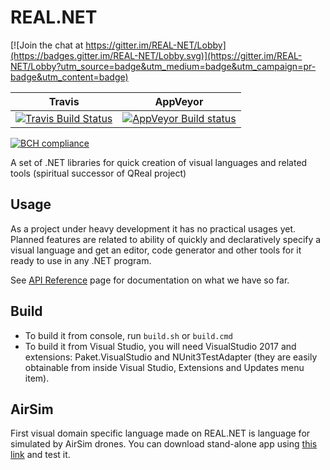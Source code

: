 # REAL.NET

[![Join the chat at https://gitter.im/REAL-NET/Lobby](https://badges.gitter.im/REAL-NET/Lobby.svg)](https://gitter.im/REAL-NET/Lobby?utm_source=badge&utm_medium=badge&utm_campaign=pr-badge&utm_content=badge)

 Travis        | AppVeyor
 ------------- | --------------
[![Travis Build Status](https://travis-ci.org/yurii-litvinov/REAL.NET.svg?branch=master)](https://travis-ci.org/yurii-litvinov/REAL.NET) | [![AppVeyor Build status](https://ci.appveyor.com/api/projects/status/2midbuo5dlq6vt8d?svg=true)](https://ci.appveyor.com/project/yurii-litvinov/real-net)

[![BCH compliance](https://bettercodehub.com/edge/badge/yurii-litvinov/REAL.NET?branch=master)](https://bettercodehub.com/)

A set of .NET libraries for quick creation of visual languages and related tools (spiritual successor of QReal project)

## Usage

As a project under heavy development it has no practical usages yet. Planned features are related to ability of quickly and declaratively specify a visual language and get an editor, code generator
and other tools for it ready to use in any .NET program.

See [API Reference](https://yurii-litvinov.github.io/REAL.NET/reference) page for documentation on what we have so far.

## Build

* To build it from console, run `build.sh` or `build.cmd`
* To build it from Visual Studio, you will need VisualStudio 2017 and extensions: Paket.VisualStudio and NUnit3TestAdapter (they are easily obtainable from inside Visual Studio, Extensions and Updates menu item).

## AirSim

First visual domain specific language made on REAL.NET is language for simulated by AirSim drones.
You can download stand-alone app using [this link](https://drive.google.com/open?id=1FrQxmErz7r0Q8nWjjAsuYUslZ_PtQwtW) and test it.



